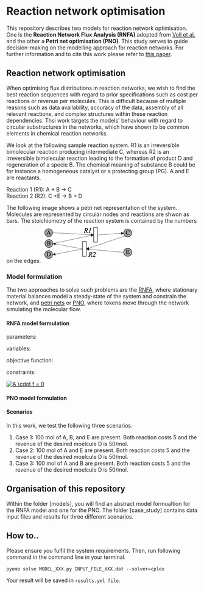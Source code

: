 # Reaction network optimisation
This repository describes two models for reaction network optimisation. One is the **Reaction Network Flux Analysis (RNFA)** adopted from [Voll et al.](https://aiche.onlinelibrary.wiley.com/doi/full/10.1002/aic.12704) and the other a **Petri net optimisation (PNO)**. This study serves to guide decision-making on the modelling approach for reaction networks. For further information and to cite this work please refer to [this paper](https://pubs.rsc.org/en/content/articlehtml/2019/re/c9re00213h).


## Reaction network optimisation 

When optimising flux distributions in reaction networks, we wish to find the best reaction sequences with regard to prior specifications such as cost per reactions or revenue per molecules. This is difficult because of multiple reasons such as data availability, accuracy of the data, assembly of all relevant reactions, and complex structures within these reaction dependencies. Thsi work targets the models' behaviour with regard to circular substructures in the networks, which have shown to be common elements in chemical reaction networks.


We look at the following sample reaction system. R1 is an irreversible bimolecular reaction producing intermediate C, whereas R2 is an irreversible bimolecular reaction leading to the formation of product D and regeneration of a specie B. The chemical meaning of substance B could be for instance a homogeneous catalyst or a protecting group (PG). A and E are reactants. 

<p>Reaction 1 (R1): A + B → C<br>
Reaction 2 (R2): C +E → B + D<br>
 <p/>  

The following image shows a petri net representation of the system. Molecules are represented by circular nodes and reactions are shwon as bars. The stoichiometry of the reaction system is contained by the numbers on the edges.
![alt text][logo]  

### Model formulation 

The two approaches to solve such problems are the [RNFA], where stationary material balances model a steady-state of the system and constrain the network, and [petri nets] or [PNO], where tokens move through the network simulating the molecular flow.

#### RNFA model formulation

parameters:

variables:

objective function:

constraints:

<a href="https://www.codecogs.com/eqnedit.php?latex=A&space;\cdot&space;f&space;=&space;0" target="_blank"><img src="https://latex.codecogs.com/gif.latex?A&space;\cdot&space;f&space;=&space;0" title="A \cdot f = 0" /></a>



#### PNO model formulation


#### Scenarios 

In this work, we test the following three scenarios.
1. Case 1: 100 mol of A, B, and E are present. Both reaction costs 5 and the revenue of the desired moelcule D is 50/mol. 
2. Case 2: 100 mol of A and E are present. Both reaction costs 5 and the revenue of the desired moelcule D is 50/mol. 
3. Case 3: 100 mol of A and B are present. Both reaction costs 5 and the revenue of the desired moelcule D is 50/mol. 


## Organisation of this repository

Within the folder [models], you will find an abstract model formualtion for the RNFA model and one for the PNO. The folder [case_study] contains data input files and results for three different scenarios.

## How to..

Please ensure you fulfil the system requirements. Then, run following command in the command line in your terminal.

```
pyomo solve MODEL_XXX.py INPUT_FILE_XXX.dat --solver=cplex 
```
Your result will be saved in ```results.yml file```. 



[logo]: https://github.com/Jana-Marie-Weber/Reaction_net_opt/blob/master/Reaction_systrem_circular.png "Logo Title Text 2"
[RNFA]: https://onlinelibrary.wiley.com/doi/abs/10.1002/aic.12704
[petri nets]: https://onlinelibrary.wiley.com/doi/pdf/10.1002/minf.201000086
[PNO]: https://reader.elsevier.com/reader/sd/pii/009813549185029T?token=61AEF084C496C3044C2E9ECB56EB3427EAE8E2C8EB132172843F3839F376CB3B453833256C5EB9CB15501FC7A6031BB7
